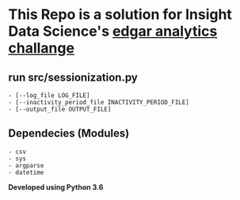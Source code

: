 # This Repo is a solution for Insight Data Science's [edgar analytics challange](https://github.com/InsightDataScience/edgar-analytics)


## run src/sessionization.py 


	- [--log_file LOG_FILE]
    - [--inactivity_period_file INACTIVITY_PERIOD_FILE]
    - [--output_file OUTPUT_FILE]

## Dependecies (Modules)
	- csv
	- sys
	- argparse
	- datetime

**Developed using Python 3.6**
